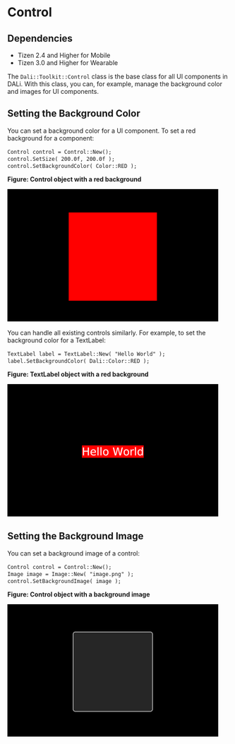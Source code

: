 # Control
## Dependencies
- Tizen 2.4 and Higher for Mobile
- Tizen 3.0 and Higher for Wearable

The `Dali::Toolkit::Control` class is the base class for all UI components in DALi. With this class, you can, for example, manage the background color and images for UI components.

## Setting the Background Color

You can set a background color for a UI component. To set a red background for a component:

```
Control control = Control::New();
control.SetSize( 200.0f, 200.0f );
control.SetBackgroundColor( Color::RED );
```

**Figure: Control object with a red background**

![Control object with a red background](./media/background_control_color.png)

You can handle all existing controls similarly. For example, to set the background color for a TextLabel:

```
TextLabel label = TextLabel::New( "Hello World" );
label.SetBackgroundColor( Dali::Color::RED );
```

**Figure: TextLabel object with a red background**

![TextLabel object with a red background](./media/background_textlabel.png)

## Setting the Background Image

You can set a background image of a control:

```
Control control = Control::New();
Image image = Image::New( "image.png" );
control.SetBackgroundImage( image );
```

**Figure: Control object with a background image**

![Control object with a background image](./media/background_image.png)